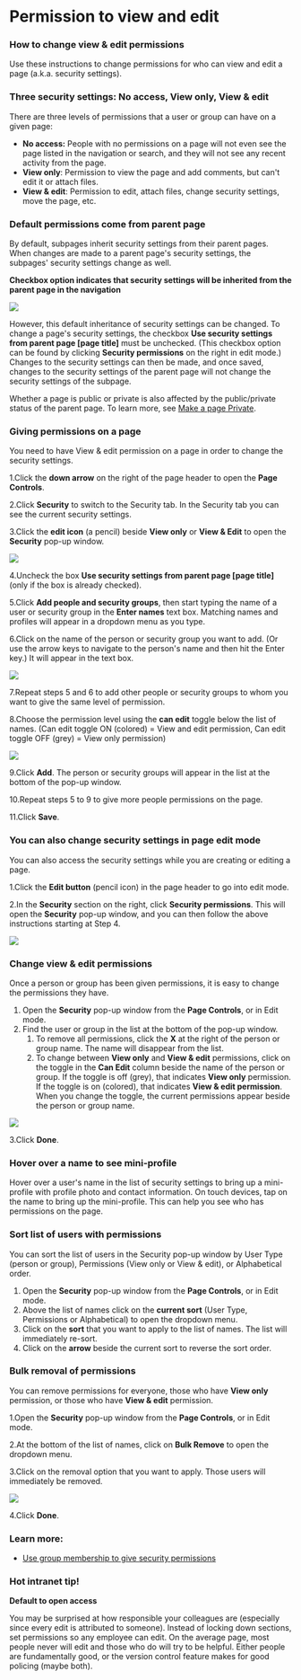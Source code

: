 # Permission to view and edit

### How to change view & edit permissions

Use these instructions to change permissions for who can view and edit a page \(a.k.a. security settings\).

### Three security settings: No access, View only, View & edit

There are three levels of permissions that a user or group can have on a given page:

* **No access:** People with no permissions on a page will not even see the page listed in the navigation or search, and they will not see any recent activity from the page.
* **View only**: Permission to view the page and add comments, but can't edit it or attach files.
* **View & edit**: Permission to edit, attach files, change security settings, move the page, etc.

### Default permissions come from parent page

By default, subpages inherit security settings from their parent pages. When changes are made to a parent page's security settings, the subpages' security settings change as well.  
  
**Checkbox option indicates that security settings will be inherited from the parent page in the navigation**

![](../../.gitbook/assets/1%20%2853%29.jpg)



However, this default inheritance of security settings can be changed. To change a page's security settings, the checkbox **Use security settings from parent page \[page title\]** must be unchecked. \(This checkbox option can be found by clicking **Security permissions** on the right in edit mode.\) Changes to the security settings can then be made, and once saved, changes to the security settings of the parent page will not change the security settings of the subpage.  
  
Whether a page is public or private is also affected by the public/private status of the parent page. To learn more, see [Make a page Private](https://community.thoughtfarmer.com/content/105764).

### Giving permissions on a page

You need to have View & edit permission on a page in order to change the security settings.

1.Click the **down arrow** on the right of the page header to open the **Page Controls**.

2.Click **Security** to switch to the Security tab. In the Security tab you can see the current security settings.

3.Click the **edit icon** \(a pencil\) beside **View only** or **View & Edit** to open the **Security** pop-up window.

![](../../.gitbook/assets/2%20%282%29.jpg)



4.Uncheck the box **Use security settings from parent page \[page title\]** \(only if the box is already checked\).

5.Click **Add people and security groups**, then start typing the name of a user or security group in the **Enter names** text box. Matching names and profiles will appear in a dropdown menu as you type.

6.Click on the name of the person or security group you want to add. \(Or use the arrow keys to navigate to the person's name and then hit the Enter key.\) It will appear in the text box.

![](../../.gitbook/assets/3%20%2859%29.jpg)



7.Repeat steps 5 and 6 to add other people or security groups to whom you want to give the same level of permission.

8.Choose the permission level using the **can edit** toggle below the list of names. \(Can edit toggle ON \(colored\) = View and edit permission, Can edit toggle OFF \(grey\) = View only permission\)  


![](../../.gitbook/assets/4%20%2833%29.jpg)



9.Click **Add**. The person or security groups will appear in the list at the bottom of the pop-up window.

10.Repeat steps 5 to 9 to give more people permissions on the page.

11.Click **Save**.

### You can also change security settings in page edit mode

You can also access the security settings while you are creating or editing a page.

1.Click the **Edit button** \(pencil icon\) in the page header to go into edit mode.

2.In the **Security** section on the right, click **Security permissions**. This will open the **Security** pop-up window, and you can then follow the above instructions starting at Step 4.

![](../../.gitbook/assets/5%20%2812%29.jpg)



### Change view & edit permissions

Once a person or group has been given permissions, it is easy to change the permissions they have.

1. Open the **Security** pop-up window from the **Page Controls**, or in Edit mode.
2. Find the user or group in the list at the bottom of the pop-up window.
   1. To remove all permissions, click the **X** at the right of the person or group name. The name will disappear from the list.
   2. To change between **View only** and **View & edit** permissions, click on the toggle in the **Can Edit** column beside the name of the person or group. If the toggle is off \(grey\), that indicates **View only** permission. If the toggle is on \(colored\), that indicates **View & edit permission**. When you change the toggle, the current permissions appear beside the person or group name.

![](../../.gitbook/assets/6%20%282%29.jpg)



3.Click **Done**.

### Hover over a name to see mini-profile

Hover over a user's name in the list of security settings to bring up a mini-profile with profile photo and contact information. On touch devices, tap on the name to bring up the mini-profile. This can help you see who has permissions on the page.

### Sort list of users with permissions

You can sort the list of users in the Security pop-up window by User Type \(person or group\), Permissions \(View only or View & edit\), or Alphabetical order.

1. Open the **Security** pop-up window from the **Page Controls**, or in Edit mode.
2. Above the list of names click on the **current sort** \(User Type, Permissions or Alphabetical\) to open the dropdown menu.
3. Click on the **sort** that you want to apply to the list of names. The list will immediately re-sort.
4. Click on the **arrow** beside the current sort to reverse the sort order.

### Bulk removal of permissions

You can remove permissions for everyone, those who have **View only** permission, or those who have **View & edit** permission.

1.Open the **Security** pop-up window from the **Page Controls**, or in Edit mode.

2.At the bottom of the list of names, click on **Bulk Remove** to open the dropdown menu.

3.Click on the removal option that you want to apply. Those users will immediately be removed.

![](../../.gitbook/assets/7%20%286%29.jpg)



4.Click **Done**.

### Learn more:

* [Use group membership to give security permissions](use-group-membership-for-security.md)

### Hot intranet tip!

**Default to open access**

You may be surprised at how responsible your colleagues are \(especially since every edit is attributed to someone\). Instead of locking down sections, set permissions so any employee can edit. On the average page, most people never will edit and those who do will try to be helpful. Either people are fundamentally good, or the version control feature makes for good policing \(maybe both\).

